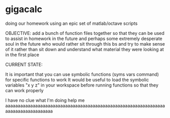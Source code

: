 # gigacalc
doing our homework using an epic set of matlab/octave scripts

OBJECTIVE:
add a bunch of function files together so that they can be used to assist in homework in the future and perhaps some extremely desperate soul in the future
who would rather sit through this bs and try to make sense of it rather than sit down and understand what material they were looking at in the first place

CURRENT STATE:

It is important that you can use symbolic functions (syms vars command) for specific functions to work
It would be useful to load the symbolic variables "x y z" in your workspace before running functions so that they can work properly


I have no clue what I'm doing help me aaaaaaaaaaaaaaaaaaaaaaaaaaaaaaaaaaaaaaaaaaaaaaaaaaaaaaaaaaaaaaaaaaaaaaaaaaaaaaaaaaa
